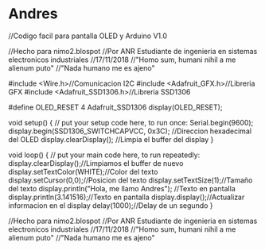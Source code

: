 # Andres
//Codigo facil para pantalla OLED y Arduino V1.0

//Hecho para nimo2.blospot
//Por ANR Estudiante de ingenieria en sistemas electronicos industriales
//17/11/2018
//"Homo sum, humani nihil a me alienum puto"
//"Nada humano me es ajeno"

#include <Wire.h>//Comunicacion I2C
#include <Adafruit_GFX.h>//Libreria GFX
#include <Adafruit_SSD1306.h>//Libreria SSD1306

#define OLED_RESET 4
Adafruit_SSD1306 display(OLED_RESET);

void setup() {
  // put your setup code here, to run once:
  Serial.begin(9600);
  display.begin(SSD1306_SWITCHCAPVCC, 0x3C); //Direccion hexadecimal del OLED
  display.clearDisplay(); //Limpia el buffer del display
}

void loop() {
  // put your main code here, to run repeatedly:
  display.clearDisplay();//Limpiamos el buffer de nuevo
  display.setTextColor(WHITE);//Color del texto
  display.setCursor(0,0);//Posicion del texto
  display.setTextSize(1);//Tamaño del texto
  display.println("Hola, me llamo Andres"); //Texto en pantalla
  display.println(3.141516);//Texto en pantalla
  display.display();//Actualizar informacion en el display
  delay(1000);//Delay de un segundo
}

//Hecho para nimo2.blospot
//Por ANR Estudiante de ingenieria en sistemas electronicos industriales
//17/11/2018
//"Homo sum, humani nihil a me alienum puto"
//"Nada humano me es ajeno"
